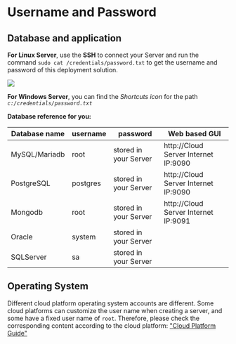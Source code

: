 # Username and Password

## Database and application

**For Linux Server**, use the **SSH** to connect your Server and run the command `sudo cat /credentials/password.txt` to get the username and password of this deployment solution.

![](https://libs.websoft9.com/Websoft9/DocsPicture/zh/common/catdbpassword-websoft9.png)

**For Windows Server**, you can find the *Shortcuts icon* for the path *`c:/credentials/password.txt`*


**Database reference for you:**

| Database name      | username     | password           | Web based GUI    |
| ----------------------- | ---------- | -------------- | ------------------------ |
| MySQL/Mariadb      | root       | stored in your Server | http://Cloud Server Internet IP:9090       |
| PostgreSQL              | postgres   | stored in your Server | http://Cloud Server Internet IP:9090       |
| Mongodb                 | root | stored in your Server | http://Cloud Server Internet IP:9091       |
| Oracle                  | system     | stored in your Server |                      |
| SQLServer               | sa         | stored in your Server |            |


## Operating System

Different cloud platform operating system accounts are different. Some cloud platforms can customize the user name when creating a server, and some have a fixed user name of `root`. Therefore, please check the corresponding content according to the cloud platform: ["Cloud Platform Guide"](/tech-instance.md)